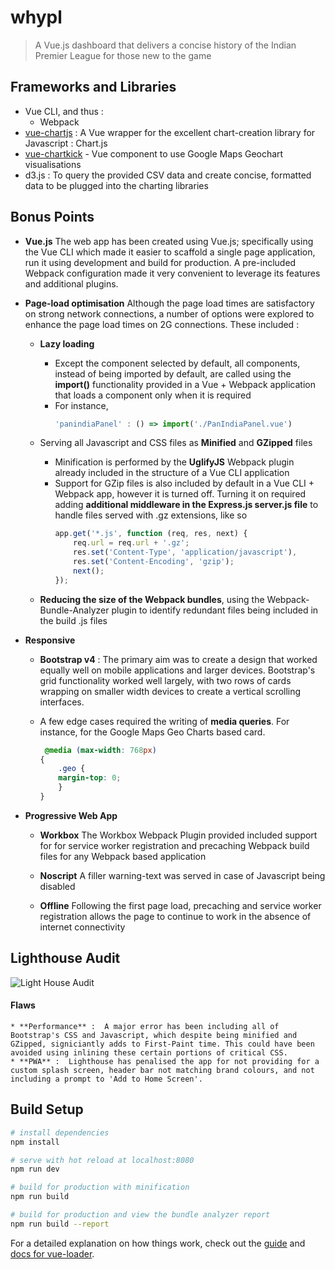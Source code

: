 # whypl

> A Vue.js dashboard that delivers a concise history of the Indian Premier League for those new to the game

## Frameworks and Libraries
* Vue CLI, and thus :
    * Webpack
* [vue-chartjs](http://vue-chartjs.org/#/) : A Vue wrapper for the excellent chart-creation library for Javascript : Chart.js
* [vue-chartkick](https://www.chartkick.com/vue) - Vue component to use Google Maps Geochart visualisations
* d3.js : To query the provided CSV data and create concise, formatted data to be plugged into the charting libraries

## Bonus Points
* __Vue.js__
The web app has been created using Vue.js; specifically using the Vue CLI which made it easier to scaffold a single page application, run it using development and build for production. A pre-included Webpack configuration made it very convenient to leverage its features and additional plugins.

*  __Page-load optimisation__
Although the page load times are satisfactory on strong network connections, a number of options were explored to enhance the page load times on 2G connections. These included :

    * **Lazy loading**
        * Except the component selected by default, all components, instead of being imported by default, are called using the **import()** functionality provided in a Vue + Webpack application that loads a component only when it is required
        * For instance,
           ```javascript
          'panindiaPanel' : () => import('./PanIndiaPanel.vue')
          ```

    * Serving all Javascript and CSS files as **Minified** and **GZipped** files
        * Minification is performed by the **UglifyJS** Webpack plugin already included in the structure of a Vue CLI application
        * Support for GZip files is also included by default in a Vue CLI + Webpack app, however it is turned off. Turning it on required adding **additional middleware in the Express.js server.js file** to handle files served with .gz extensions, like so
            ```javascript
            app.get('*.js', function (req, res, next) {
                req.url = req.url + '.gz';
                res.set('Content-Type', 'application/javascript'),
                res.set('Content-Encoding', 'gzip');
                next();
            });
            ```
    * **Reducing the size of the Webpack bundles**, using the Webpack-Bundle-Analyzer plugin to identify redundant files being included in the build .js files

* __Responsive__

    * __Bootstrap v4__ : The primary aim was to create a design that worked equally well on mobile applications and larger devices. Bootstrap's grid functionality worked well largely, with two rows of cards wrapping on smaller width devices to create a vertical scrolling interfaces.

    * A few edge cases required the writing of **media queries**. For instance, for the Google Maps Geo Charts based card.
        ```css
         @media (max-width: 768px)
        {
            .geo {
            margin-top: 0;
            }
        }
        ```

* __Progressive Web App__

    * **Workbox**
    The Workbox Webpack Plugin provided included support for  for service worker registration and precaching Webpack build files for any Webpack based application

    * **Noscript**
    A filler warning-text was served in case of Javascript being disabled

    * **Offline**
    Following the first page load, precaching and service worker registration allows the page to continue to work in the absence of internet connectivity

## Lighthouse Audit ##
 ![Light House Audit](https://i.imgur.com/RhA6COL.png)

#### Flaws 
    * **Performance** :  A major error has been including all of Bootstrap's CSS and Javascript, which despite being minified and GZipped, signiciantly adds to First-Paint time. This could have been avoided using inlining these certain portions of critical CSS.
    * **PWA** :  Lighthouse has penalised the app for not providing for a custom splash screen, header bar not matching brand colours, and not including a prompt to 'Add to Home Screen'.


## Build Setup

``` bash
# install dependencies
npm install

# serve with hot reload at localhost:8080
npm run dev

# build for production with minification
npm run build

# build for production and view the bundle analyzer report
npm run build --report
```

For a detailed explanation on how things work, check out the [guide](http://vuejs-templates.github.io/webpack/) and [docs for vue-loader](http://vuejs.github.io/vue-loader).
